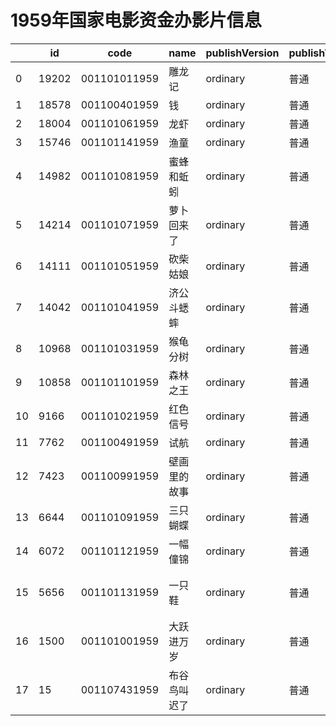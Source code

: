 # 1959年国家电影资金办影片信息


|    | id |  code  |  name  | publishVersion | publishVersionName |   type  |  typeName  |   producerName  |  publisherName  |  publishDate   |
| ---- | ---- | ---- | ---- | ---- | ----| ---- | ---- | ---- | ---- | ---- |
| 0 |  19202 |  001101011959 |  雕龙记 |  ordinary |  普通 |  cartoon |  动画片 |  内蒙古蓝色故乡影业有限公司 |  暂空 |  -344505600000|
| 1 |  18578 |  001100401959 |  钱 |  ordinary |  普通 |  cartoon |  动画片 |  暂空 |  暂空 |  -344505600000|
| 2 |  18004 |  001101061959 |  龙虾 |  ordinary |  普通 |  cartoon |  动画片 |  暂空 |  暂空 |  -344505600000|
| 3 |  15746 |  001101141959 |  渔童 |  ordinary |  普通 |  cartoon |  动画片 |  暂空 |  暂空 |  -344505600000|
| 4 |  14982 |  001101081959 |  蜜蜂和蚯蚓 |  ordinary |  普通 |  cartoon |  动画片 |  暂空 |  暂空 |  -344505600000|
| 5 |  14214 |  001101071959 |  萝卜回来了 |  ordinary |  普通 |  cartoon |  动画片 |  美国狮门影片公司 |  暂空 |  -344505600000|
| 6 |  14111 |  001101051959 |  砍柴姑娘 |  ordinary |  普通 |  cartoon |  动画片 |  美国二十世纪福斯公司 |  暂空 |  -344505600000|
| 7 |  14042 |  001101041959 |  济公斗蟋蟀 |  ordinary |  普通 |  cartoon |  动画片 |  暂空 |  暂空 |  -344505600000|
| 8 |  10968 |  001101031959 |  猴龟分树 |  ordinary |  普通 |  cartoon |  动画片 |  暂空 |  暂空 |  -344505600000|
| 9 |  10858 |  001101101959 |  森林之王 |  ordinary |  普通 |  cartoon |  动画片 |  暂空 |  暂空 |  -344505600000|
| 10 |  9166 |  001101021959 |  红色信号 |  ordinary |  普通 |  cartoon |  动画片 |  暂空 |  暂空 |  -344505600000|
| 11 |  7762 |  001100491959 |  试航 |  ordinary |  普通 |  cartoon |  动画片 |  暂空 |  暂空 |  -344505600000|
| 12 |  7423 |  001100991959 |  壁画里的故事 |  ordinary |  普通 |  cartoon |  动画片 |  暂空 |  暂空 |  -344505600000|
| 13 |  6644 |  001101091959 |  三只蝴蝶 |  ordinary |  普通 |  cartoon |  动画片 |  暂空 |  暂空 |  -344505600000|
| 14 |  6072 |  001101121959 |  一幅僮锦 |  ordinary |  普通 |  cartoon |  动画片 |  电影频道节目中心 |  暂空 |  -344505600000|
| 15 |  5656 |  001101131959 |  一只鞋 |  ordinary |  普通 |  cartoon |  动画片 |  中央新闻纪录电影制片厂（集团） |  中国电影集团公司 |  -344505600000|
| 16 |  1500 |  001101001959 |  大跃进万岁 |  ordinary |  普通 |  cartoon |  动画片 |  暂空 |  暂空 |  -344505600000|
| 17 |  15 |  001107431959 |  布谷鸟叫迟了 |  ordinary |  普通 |  cartoon |  动画片 |  未填写 |  暂空 |  -344505600000|
